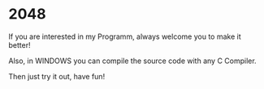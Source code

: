 # 2048
If you are interested in my Programm, always welcome you to make it better!

Also, in WINDOWS you can compile the source code with any C Compiler.

Then just try it out, have fun!
